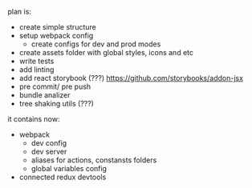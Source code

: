plan is:
- create simple structure
- setup webpack config
    - create configs for dev and prod modes
- create assets folder with global styles, icons and etc
- write tests
- add linting
- add react storybook (???) https://github.com/storybooks/addon-jsx
- pre commit/ pre push
- bundle analizer
- tree shaking utils (???)

it contains now: 
- webpack
    - dev config
    - dev server
    - aliases for actions, constansts folders
    - global variables config
- connected redux devtools
